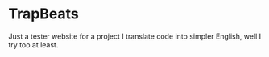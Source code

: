 # TrapBeats
Just a tester website for a project
I translate code into simpler English, well I try too at least. 
